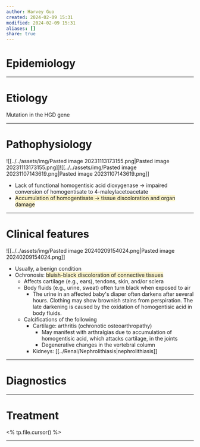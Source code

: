 ```yaml
---
author: Harvey Guo
created: 2024-02-09 15:31
modified: 2024-02-09 15:31
aliases: []
share: true
---
```

# Epidemiology


---
# Etiology
Mutation in the HGD gene

---
# Pathophysiology
![[../../assets/img/Pasted image 20231113173155.png|Pasted image 20231113173155.png]]![[../../assets/img/Pasted image 20231107143619.png|Pasted image 20231107143619.png]]
- Lack of functional homogentisic acid dioxygenase → impaired conversion of homogentisate to 4-maleylacetoacetate
- <span style="background:rgba(240, 200, 0, 0.2)">Accumulation of homogentisate → tissue discoloration and organ damage</span>

---
# Clinical features
![[../../assets/img/Pasted image 20240209154024.png|Pasted image 20240209154024.png]]
- Usually, a benign condition
- Ochronosis: <span style="background:rgba(240, 200, 0, 0.2)">bluish-black discoloration of connective tissues</span> 
	- Affects cartilage (e.g., ears), tendons, skin, and/or sclera
	- Body fluids (e.g., urine, sweat) often turn black when exposed to air 
		- The urine in an affected baby's diaper often darkens after several hours. Clothing may show brownish stains from perspiration. The late darkening is caused by the oxidation of homogentisic acid in body fluids.
	- Calcifications of the following
		- Cartilage: arthritis (ochronotic osteoarthropathy)
			- May manifest with arthralgias due to accumulation of homogentisic acid, which attacks cartilage, in the joints
			- Degenerative changes in the vertebral column
		- Kidneys: [[../Renal/Nephrolithiasis|nephrolithiasis]]

---
# Diagnostics


---
# Treatment
<% tp.file.cursor() %>

---
